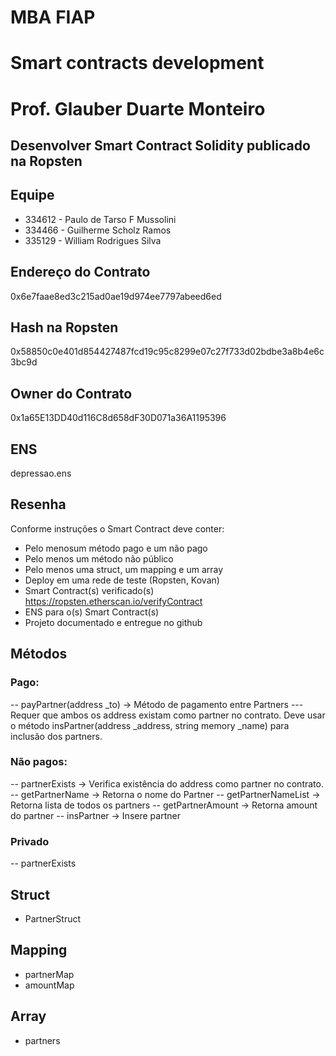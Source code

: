 # MBA FIAP
# Smart contracts development 
# Prof. Glauber Duarte Monteiro

## Desenvolver Smart Contract Solidity publicado na Ropsten

## Equipe
- 334612 - Paulo de Tarso F Mussolini
- 334466 - Guilherme Scholz Ramos 
- 335129 - William Rodrigues Silva 


## Endereço do Contrato
0x6e7faae8ed3c215ad0ae19d974ee7797abeed6ed

## Hash na Ropsten
0x58850c0e401d854427487fcd19c95c8299e07c27f733d02bdbe3a8b4e6c3bc9d

## Owner do Contrato
0x1a65E13DD40d116C8d658dF30D071a36A1195396

## ENS
depressao.ens

## Resenha
Conforme instruções o Smart Contract deve conter:
- Pelo menosum método pago e um não pago
- Pelo menos um método não público
- Pelo menos uma struct, um mapping e um array
- Deploy em uma rede de teste (Ropsten, Kovan)
- Smart Contract(s) verificado(s) https://ropsten.etherscan.io/verifyContract
- ENS para o(s) Smart Contract(s)
- Projeto documentado e entregue no github

## Métodos
### Pago:
-- payPartner(address _to) -> Método de pagamento entre Partners
--- Requer que ambos os address existam como partner no contrato. Deve usar o método insPartner(address _address, string memory _name) para inclusão dos partners.

### Não pagos:
-- partnerExists -> Verifica existência do address como partner no contrato.
-- getPartnerName -> Retorna o nome do Partner
-- getPartnerNameList -> Retorna lista de todos os partners
-- getPartnerAmount -> Retorna amount do partner
-- insPartner -> Insere partner

### Privado
-- partnerExists

## Struct
- PartnerStruct

## Mapping
- partnerMap
- amountMap

## Array
- partners

